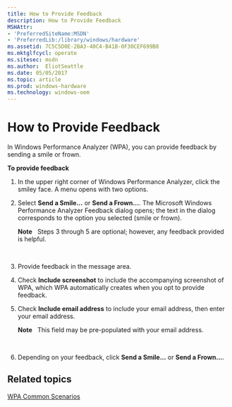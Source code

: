 ```yaml
---
title: How to Provide Feedback
description: How to Provide Feedback
MSHAttr:
- 'PreferredSiteName:MSDN'
- 'PreferredLib:/library/windows/hardware'
ms.assetid: 7C5C5D0E-2BA3-40C4-B41B-0F30CEF699B8
ms.mktglfcycl: operate
ms.sitesec: msdn
ms.author:  EliotSeattle
ms.date: 05/05/2017
ms.topic: article
ms.prod: windows-hardware
ms.technology: windows-oem
---
```


# How to Provide Feedback


In Windows Performance Analyzer (WPA), you can provide feedback by sending a smile or frown.

**To provide feedback**

1.  In the upper right corner of Windows Performance Analyzer, click the smiley face. A menu opens with two options.

2.  Select **Send a Smile...** or **Send a Frown...**. The Microsoft Windows Performance Analyzer Feedback dialog opens; the text in the dialog corresponds to the option you selected (smile or frown).

    **Note**  
    Steps 3 through 5 are optional; however, any feedback provided is helpful.

     

3.  Provide feedback in the message area.

4.  Check **Include screenshot** to include the accompanying screenshot of WPA, which WPA automatically creates when you opt to provide feedback.

5.  Check **Include email address** to include your email address, then enter your email address.

    **Note**  
    This field may be pre-populated with your email address.

     

6.  Depending on your feedback, click **Send a Smile...** or **Send a Frown...**.

## Related topics


[WPA Common Scenarios](windows-performance-analyzer-common-scenarios.md)

 

 







